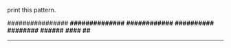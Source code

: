 print this pattern.

*################*
**##############**
***############***
****##########****
*****########*****
******######******
*******####*******
********##********
******************

